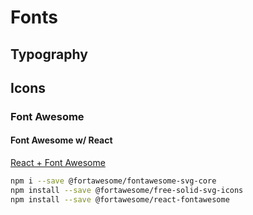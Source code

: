 # Fonts

## Typography

## Icons

### Font Awesome


#### Font Awesome w/ React

[React + Font Awesome](https://fontawesome.com/v5.15/how-to-use/on-the-web/using-with/react)

```bash
npm i --save @fortawesome/fontawesome-svg-core
npm install --save @fortawesome/free-solid-svg-icons
npm install --save @fortawesome/react-fontawesome
```



